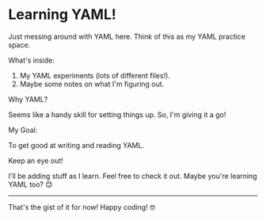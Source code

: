 # Learning YAML! 

Just messing around with YAML here. Think of this as my YAML practice space.

What's inside:

1. My YAML experiments (lots of different files!).
2. Maybe some notes on what I'm figuring out.

Why YAML?

Seems like a handy skill for setting things up. So, I'm giving it a go!

My Goal:

To get good at writing and reading YAML.

Keep an eye out!

I'll be adding stuff as I learn. Feel free to check it out. Maybe you're learning YAML too? 😊

---

That's the gist of it for now! Happy coding! 🤓
